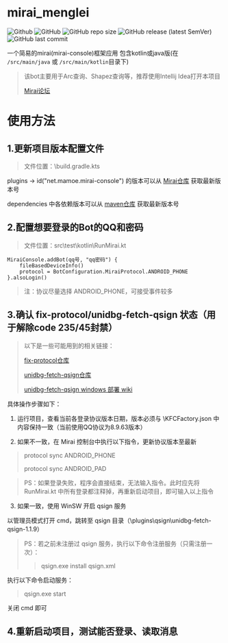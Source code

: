 # mirai_menglei
![Github](https://img.shields.io/badge/Author-MengLei-blue)
![GitHub](https://img.shields.io/github/license/MengLeiFudge/mirai_menglei)
![GitHub repo size](https://img.shields.io/github/repo-size/MengLeiFudge/mirai_menglei)
![GitHub release (latest SemVer)](https://img.shields.io/github/v/release/MengLeiFudge/mirai_menglei)
![GitHub last commit](https://img.shields.io/github/last-commit/MengLeiFudge/mirai_menglei)

一个简易的mirai(mirai-console)框架应用 包含kotlin或java版(在 `/src/main/java` 或 `/src/main/kotlin`目录下)

> 该bot主要用于Arc查询、Shapez查询等，推荐使用Intellij Idea打开本项目
> 
> [Mirai论坛](https://mirai.mamoe.net)

# 使用方法

## 1.更新项目版本配置文件

> 文件位置：\build.gradle.kts

plugins -> id("net.mamoe.mirai-console") 的版本可以从 [Mirai仓库](https://github.com/mamoe/mirai/releases) 获取最新版本号

dependencies 中各依赖版本可以从 [maven仓库](https://mvnrepository.com/) 获取最新版本号

## 2.配置想要登录的Bot的QQ和密码

> 文件位置：src\test\kotlin\RunMirai.kt

    MiraiConsole.addBot(qq号, "qq密码") {
        fileBasedDeviceInfo()
        protocol = BotConfiguration.MiraiProtocol.ANDROID_PHONE
    }.alsoLogin()

> 注：协议尽量选择 ANDROID_PHONE，可接受事件较多

## 3.确认 fix-protocol/unidbg-fetch-qsign 状态（用于解除code 235/45封禁）

> 以下是一些可能用到的相关链接：
>
> [fix-protocol仓库](https://github.com/cssxsh/fix-protocol-version)
>
> [unidbg-fetch-qsign仓库](https://github.com/fuqiuluo/unidbg-fetch-qsign)
>
> [unidbg-fetch-qsign windows 部署 wiki](https://github.com/fuqiuluo/unidbg-fetch-qsign/wiki/%E9%83%A8%E7%BD%B2%E5%9C%A8Windows)

具体操作步骤如下：

1) 运行项目，查看当前各登录协议版本日期，版本必须与 \KFCFactory.json 中内容保持一致（当前使用QQ协议为8.9.63版本）

2) 如果不一致，在 Mirai 控制台中执行以下指令，更新协议版本至最新

> protocol sync ANDROID_PHONE
> 
> protocol sync ANDROID_PAD

> PS：如果登录失败，程序会直接结束，无法输入指令。此时应先将 RunMirai.kt 中所有登录都注释掉，再重新启动项目，即可输入以上指令

3) 如果一致，使用 WinSW 开启 qsign 服务

以管理员模式打开 cmd，跳转至 qsign 目录（\plugins\qsign\unidbg-fetch-qsign-1.1.9）

> PS：若之前未注册过 qsign 服务，执行以下命令注册服务（只需注册一次）：
>
> > qsign.exe install qsign.xml

执行以下命令启动服务：

> qsign.exe start

关闭 cmd 即可

## 4.重新启动项目，测试能否登录、读取消息
